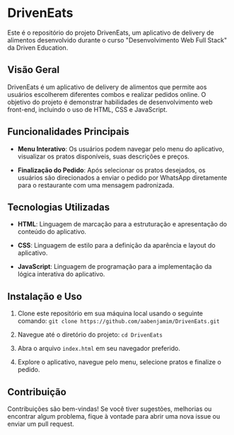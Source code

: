 # DrivenEats

Este é o repositório do projeto DrivenEats, um aplicativo de delivery de alimentos desenvolvido durante o curso "Desenvolvimento Web Full Stack" da Driven Education.

## Visão Geral

DrivenEats é um aplicativo de delivery de alimentos que permite aos usuários escolherem diferentes combos e realizar pedidos online. O objetivo do projeto é demonstrar habilidades de desenvolvimento web front-end, incluindo o uso de HTML, CSS e JavaScript.

## Funcionalidades Principais

- **Menu Interativo**: Os usuários podem navegar pelo menu do aplicativo, visualizar os pratos disponíveis, suas descrições e preços.

- **Finalização do Pedido**: Após selecionar os pratos desejados, os usuários são direcionados a enviar o pedido por WhatsApp diretamente para o restaurante com uma mensagem padronizada.

## Tecnologias Utilizadas

- **HTML**: Linguagem de marcação para a estruturação e apresentação do conteúdo do aplicativo.

- **CSS**: Linguagem de estilo para a definição da aparência e layout do aplicativo.

- **JavaScript**: Linguagem de programação para a implementação da lógica interativa do aplicativo.

## Instalação e Uso

1. Clone este repositório em sua máquina local usando o seguinte comando: `git clone https://github.com/aabenjamim/DrivenEats.git`

2. Navegue até o diretório do projeto: `cd DrivenEats` 

3. Abra o arquivo `index.html` em seu navegador preferido.

4. Explore o aplicativo, navegue pelo menu, selecione pratos e finalize o pedido.

## Contribuição

Contribuições são bem-vindas! Se você tiver sugestões, melhorias ou encontrar algum problema, fique à vontade para abrir uma nova issue ou enviar um pull request.


